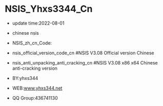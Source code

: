 # NSIS_Yhxs3344_Cn
- update time:2022-08-01
- chinese nsis
- NSIS_zh_cn_Code:
-	nsis_official_version_code_cn  #NSIS V3.08 Official version Chinese
-	nsis_anti_unpacking_anti_cracking_cn  #NSIS V3.08 x86 x64 Chinese anti-cracking version

- BY:yhxs344
- WEB:www.yhxs344.net
- QQ Group:436741130